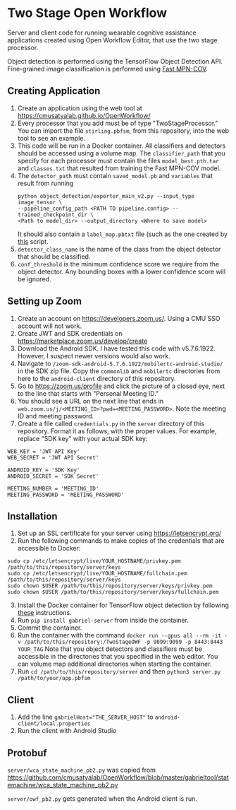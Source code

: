 # Two Stage Open Workflow

Server and client code for running wearable cognitive assistance applications
created using Open Workflow Editor, that use the two stage processor.

Object detection is performed using the TensorFlow Object Detection API.
Fine-grained image classification is performed using
[Fast MPN-COV](https://github.com/akindofyoga/fast-MPN-COV).

## Creating Application

1. Create an application using the web tool at
   https://cmusatyalab.github.io/OpenWorkflow/
2. Every processor that you add must be of type "TwoStageProcessor." You can
   import the file `stirling.pbfsm`, from this repository, into the web tool to
   see an example.
3. This code will be run in a Docker container. All classifiers and detectors
   should be accessed using a volume map. The `classifier_path` that you specify
   for each processor must contain the files `model_best.pth.tar` and
   `classes.txt` that resulted from training the Fast MPN-COV model.
4. The `detector_path` must contain `saved_model.pb` and `variables` that result
   from running
   ```
   python object_detection/exporter_main_v2.py --input_type image_tensor \
   --pipeline_config_path <PATH TO pipeline.config> --trained_checkpoint_dir \
   <Path to model_dir> --output_directory <Where to save model>
   ```
   It should also contain a `label_map.pbtxt` file (such as the one created by
   [this](https://github.com/cmusatyalab/tfrecord-scripts/blob/master/merge_tfrecords.py)
   script.
5. `detector_class_name` is the name of the class from the object detector that
   should be classified.
6. `conf_threshold` is the minimum confidence score we require from the object
   detector. Any bounding boxes with a lower confidence score will be ignored.

## Setting up Zoom

1. Create an account on https://developers.zoom.us/. Using a CMU SSO account
   will not work.
2. Create JWT and SDK credentials on https://marketplace.zoom.us/develop/create
3. Download the Android SDK. I have tested this code with v5.7.6.1922. However,
   I suspect newer versions would also work.
4. Navigate to `/zoom-sdk-android-5.7.6.1922/mobilertc-android-studio/` in the
   SDK zip file. Copy the `commonlib` and `mobilertc` directories from here to
   the `android-client` directory of this repository.
5. Go to https://zoom.us/profile and click the picture of a closed eye, next to
   the line that starts with "Personal Meeting ID."
6. You should see a URL on the next line that ends in
   `web.zoom.us/j/<MEETING_ID>?pwd=<MEETING_PASSWORD>`. Note the meeting ID and
   meeting password.
5. Create a file called `credentials.py` in the `server` directory of this
   repository. Format it as follows, with the proper values. For example,
   replace "SDK key" with your actual SDK key:
```
WEB_KEY = 'JWT API Key'
WEB_SECRET = 'JWT API Secret'

ANDROID_KEY = 'SDK Key'
ANDROID_SECRET = 'SDK Secret'

MEETING_NUMBER = 'MEETING_ID'
MEETING_PASSWORD = 'MEETING_PASSWORD'
```

## Installation

1. Set up an SSL certificate for your server using https://letsencrypt.org/
2. Run the following commands to make copies of the credentials that are
   accessible to Docker:
```
sudo cp /etc/letsencrypt/live/YOUR_HOSTNAME/privkey.pem /path/to/this/repository/server/keys
sudo cp /etc/letsencrypt/live/YOUR_HOSTNAME/fullchain.pem /path/to/this/repository/server/keys
sudo chown $USER /path/to/this/repository/server/keys/privkey.pem
sudo chown $USER /path/to/this/repository/server/keys/fullchain.pem
```
3. Install the Docker container for TensorFlow object detection by following
   [these](https://github.com/tensorflow/models/blob/master/research/object_detection/g3doc/tf2.md#docker-installation)
   instructions.
4. Run `pip install gabriel-server` from inside the container.
5. Commit the container.
4. Run the container with the command `docker run --gpus all --rm -it -v /path/to/this/repository:/TwoStageOWF -p 9099:9099 -p 8443:8443 YOUR_TAG`
   Note that you object detectors and classifiers must be accessible in the
   directories that you specified in the web editor. You can volume map
   additional directories when starting the container.
5. Run `cd /path/to/this/repository/server` and then
   `python3 server.py /path/to/your/app.pbfsm`

## Client

1. Add the line `gabrielHost="THE_SERVER_HOST"` to
   `android-client/local.properties`
2. Run the client with Android Studio

## Protobuf

`server/wca_state_machine_pb2.py` was copied from
 https://github.com/cmusatyalab/OpenWorkflow/blob/master/gabrieltool/statemachine/wca_state_machine_pb2.py

 `server/owf_pb2.py` gets generated when the Android client is run.
